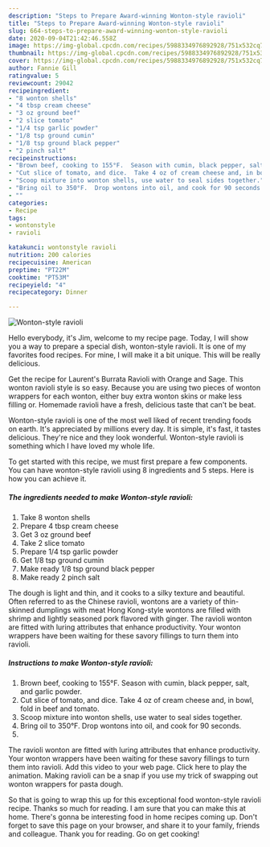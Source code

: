 ```yaml
---
description: "Steps to Prepare Award-winning Wonton-style ravioli"
title: "Steps to Prepare Award-winning Wonton-style ravioli"
slug: 664-steps-to-prepare-award-winning-wonton-style-ravioli
date: 2020-09-04T21:42:46.558Z
image: https://img-global.cpcdn.com/recipes/5988334976892928/751x532cq70/wonton-style-ravioli-recipe-main-photo.jpg
thumbnail: https://img-global.cpcdn.com/recipes/5988334976892928/751x532cq70/wonton-style-ravioli-recipe-main-photo.jpg
cover: https://img-global.cpcdn.com/recipes/5988334976892928/751x532cq70/wonton-style-ravioli-recipe-main-photo.jpg
author: Fannie Gill
ratingvalue: 5
reviewcount: 29042
recipeingredient:
- "8 wonton shells"
- "4 tbsp cream cheese"
- "3 oz ground beef"
- "2 slice tomato"
- "1/4 tsp garlic powder"
- "1/8 tsp ground cumin"
- "1/8 tsp ground black pepper"
- "2 pinch salt"
recipeinstructions:
- "Brown beef, cooking to 155°F.  Season with cumin, black pepper, salt, and garlic powder."
- "Cut slice of tomato, and dice.  Take 4 oz of cream cheese and, in bowl, fold in beef and tomato."
- "Scoop mixture into wonton shells, use water to seal sides together."
- "Bring oil to 350°F.  Drop wontons into oil, and cook for 90 seconds."
- ""
categories:
- Recipe
tags:
- wontonstyle
- ravioli

katakunci: wontonstyle ravioli 
nutrition: 200 calories
recipecuisine: American
preptime: "PT22M"
cooktime: "PT53M"
recipeyield: "4"
recipecategory: Dinner

---
```



![Wonton-style ravioli](https://img-global.cpcdn.com/recipes/5988334976892928/751x532cq70/wonton-style-ravioli-recipe-main-photo.jpg)

Hello everybody, it's Jim, welcome to my recipe page. Today, I will show you a way to prepare a special dish, wonton-style ravioli. It is one of my favorites food recipes. For mine, I will make it a bit unique. This will be really delicious.

Get the recipe for Laurent&#39;s Burrata Ravioli with Orange and Sage. This wonton ravioli style is so easy. Because you are using two pieces of wonton wrappers for each wonton, either buy extra wonton skins or make less filling or. Homemade ravioli have a fresh, delicious taste that can&#39;t be beat.

Wonton-style ravioli is one of the most well liked of recent trending foods on earth. It's appreciated by millions every day. It is simple, it's fast, it tastes delicious. They're nice and they look wonderful. Wonton-style ravioli is something which I have loved my whole life.


To get started with this recipe, we must first prepare a few components. You can have wonton-style ravioli using 8 ingredients and 5 steps. Here is how you can achieve it.

<!--inarticleads1-->

##### The ingredients needed to make Wonton-style ravioli:

1. Take 8 wonton shells
1. Prepare 4 tbsp cream cheese
1. Get 3 oz ground beef
1. Take 2 slice tomato
1. Prepare 1/4 tsp garlic powder
1. Get 1/8 tsp ground cumin
1. Make ready 1/8 tsp ground black pepper
1. Make ready 2 pinch salt


The dough is light and thin, and it cooks to a silky texture and beautiful. Often referred to as the Chinese ravioli, wontons are a variety of thin-skinned dumplings with meat Hong Kong-style wontons are filled with shrimp and lightly seasoned pork flavored with ginger. The ravioli wonton are fitted with luring attributes that enhance productivity. Your wonton wrappers have been waiting for these savory fillings to turn them into ravioli. 

<!--inarticleads2-->

##### Instructions to make Wonton-style ravioli:

1. Brown beef, cooking to 155°F.  Season with cumin, black pepper, salt, and garlic powder.
1. Cut slice of tomato, and dice.  Take 4 oz of cream cheese and, in bowl, fold in beef and tomato.
1. Scoop mixture into wonton shells, use water to seal sides together.
1. Bring oil to 350°F.  Drop wontons into oil, and cook for 90 seconds.
1. 


The ravioli wonton are fitted with luring attributes that enhance productivity. Your wonton wrappers have been waiting for these savory fillings to turn them into ravioli. Add this video to your web page. Click here to play the animation. Making ravioli can be a snap if you use my trick of swapping out wonton wrappers for pasta dough. 

So that is going to wrap this up for this exceptional food wonton-style ravioli recipe. Thanks so much for reading. I am sure that you can make this at home. There's gonna be interesting food in home recipes coming up. Don't forget to save this page on your browser, and share it to your family, friends and colleague. Thank you for reading. Go on get cooking!
